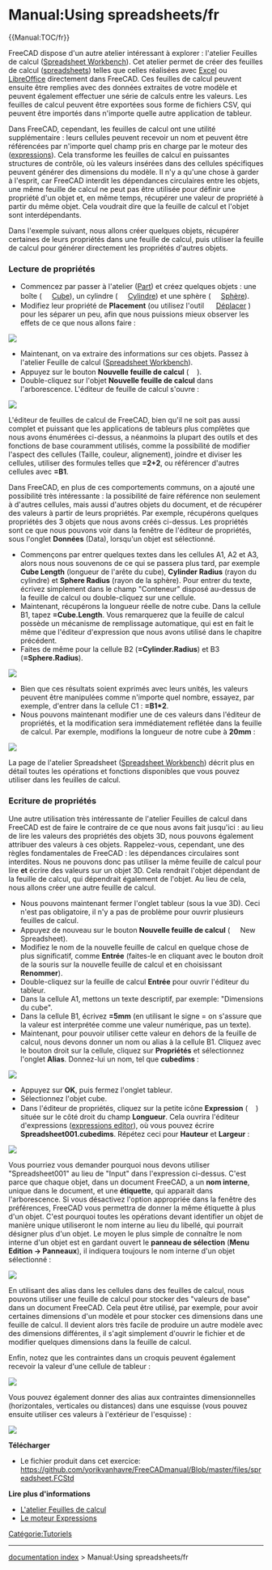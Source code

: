 # Manual:Using spreadsheets/fr
{{Manual:TOC/fr}}

FreeCAD dispose d\'un autre atelier intéressant à explorer : l'atelier Feuilles de calcul ([Spreadsheet Workbench](Spreadsheet_Workbench/fr.md)). Cet atelier permet de créer des feuilles de calcul ([spreadsheets](https://en.wikipedia.org/wiki/Spreadsheet)) telles que celles réalisées avec [Excel](https://en.wikipedia.org/wiki/Microsoft_Excel) ou [LibreOffice](https://en.wikipedia.org/wiki/OpenOffice.org_Calc) directement dans FreeCAD. Ces feuilles de calcul peuvent ensuite être remplies avec des données extraites de votre modèle et peuvent également effectuer une série de calculs entre les valeurs. Les feuilles de calcul peuvent être exportées sous forme de fichiers CSV, qui peuvent être importés dans n\'importe quelle autre application de tableur.

Dans FreeCAD, cependant, les feuilles de calcul ont une utilité supplémentaire : leurs cellules peuvent recevoir un nom et peuvent être référencées par n\'importe quel champ pris en charge par le moteur des ([expressions](Expressions/fr.md)). Cela transforme les feuilles de calcul en puissantes structures de contrôle, où les valeurs insérées dans des cellules spécifiques peuvent générer des dimensions du modèle. Il n\'y a qu\'une chose à garder à l\'esprit, car FreeCAD interdit les dépendances circulaires entre les objets, une même feuille de calcul ne peut pas être utilisée pour définir une propriété d\'un objet et, en même temps, récupérer une valeur de propriété à partir du même objet. Cela voudrait dire que la feuille de calcul et l\'objet sont interdépendants.

Dans l\'exemple suivant, nous allons créer quelques objets, récupérer certaines de leurs propriétés dans une feuille de calcul, puis utiliser la feuille de calcul pour générer directement les propriétés d\'autres objets.

### Lecture de propriétés 

-   Commencez par passer à l'atelier ([Part](Part_Workbench/fr.md)) et créez quelques objets : une boîte (<img alt="" src=images/Part_Box.svg  style="width:16px;"> [Cube](Part_Box/fr.md)), un cylindre (<img alt="" src=images/Part_Cylinder.svg  style="width:16px;"> [Cylindre](Part_Cylinder/fr.md)) et une sphère (<img alt="" src=images/Part_Sphere.svg  style="width:16px;"> [Sphère](Part_Sphere/fr.md)).
-   Modifiez leur propriété de **Placement** (ou utilisez l\'outil <img alt="" src=images/Draft_Move.svg  style="width:16px;"> [Déplacer](Draft_Move/fr.md) ) pour les séparer un peu, afin que nous puissions mieux observer les effets de ce que nous allons faire :

![](images/Exercise_spreadsheet_01.jpg )

-   Maintenant, on va extraire des informations sur ces objets. Passez à l\'atelier Feuille de calcul ([Spreadsheet Workbench](Spreadsheet_Workbench/fr.md)).
-   Appuyez sur le bouton **Nouvelle feuille de calcul** (<img alt="" src=images/Spreadsheet_Create.png  style="width:16px;">).
-   Double-cliquez sur l\'objet **Nouvelle feuille de calcul** dans l\'arborescence. L\'éditeur de feuille de calcul s\'ouvre :

![](images/Exercise_spreadsheet_02.jpg )

L\'éditeur de feuilles de calcul de FreeCAD, bien qu\'il ne soit pas aussi complet et puissant que les applications de tableurs plus complètes que nous avons énumérées ci-dessus, a néanmoins la plupart des outils et des fonctions de base couramment utilisés, comme la possibilité de modifier l\'aspect des cellules (Taille, couleur, alignement), joindre et diviser les cellules, utiliser des formules telles que **=2+2**, ou référencer d\'autres cellules avec **=B1**.

Dans FreeCAD, en plus de ces comportements communs, on a ajouté une possibilité très intéressante : la possibilité de faire référence non seulement à d\'autres cellules, mais aussi d\'autres objets du document, et de récupérer des valeurs à partir de leurs propriétés. Par exemple, récupérons quelques propriétés des 3 objets que nous avons créés ci-dessus. Les propriétés sont ce que nous pouvons voir dans la fenêtre de l\'éditeur de propriétés, sous l\'onglet **Données** (Data), lorsqu\'un objet est sélectionné.

-   Commençons par entrer quelques textes dans les cellules A1, A2 et A3, alors nous nous souvenons de ce qui se passera plus tard, par exemple **Cube Length** (longueur de l'arête du cube), **Cylinder Radius** (rayon du cylindre) et **Sphere Radius** (rayon de la sphère). Pour entrer du texte, écrivez simplement dans le champ \"Conteneur\" disposé au-dessus de la feuille de calcul ou double-cliquez sur une cellule.
-   Maintenant, récupérons la longueur réelle de notre cube. Dans la cellule B1, tapez **=Cube.Length**. Vous remarquerez que la feuille de calcul possède un mécanisme de remplissage automatique, qui est en fait le même que l\'éditeur d\'expression que nous avons utilisé dans le chapitre précédent.
-   Faites de même pour la cellule B2 (**=Cylinder.Radius**) et B3 (**=Sphere.Radius**).

![](images/Exercise_spreadsheet_03.jpg )

-   Bien que ces résultats soient exprimés avec leurs unités, les valeurs peuvent être manipulées comme n\'importe quel nombre, essayez, par exemple, d\'entrer dans la cellule C1 : **=B1\*2**.
-   Nous pouvons maintenant modifier une de ces valeurs dans l\'éditeur de propriétés, et la modification sera immédiatement reflétée dans la feuille de calcul. Par exemple, modifions la longueur de notre cube à **20mm** :

![](images/Exercise_spreadsheet_04.jpg )

La page de l\'atelier Spreadsheet ([Spreadsheet Workbench](Spreadsheet_Workbench/fr.md)) décrit plus en détail toutes les opérations et fonctions disponibles que vous pouvez utiliser dans les feuilles de calcul.

### Ecriture de propriétés 

Une autre utilisation très intéressante de l'atelier Feuilles de calcul dans FreeCAD est de faire le contraire de ce que nous avons fait jusqu\'ici : au lieu de lire les valeurs des propriétés des objets 3D, nous pouvons également attribuer des valeurs à ces objets. Rappelez-vous, cependant, une des règles fondamentales de FreeCAD : les dépendances circulaires sont interdites. Nous ne pouvons donc pas utiliser la même feuille de calcul pour lire **et** écrire des valeurs sur un objet 3D. Cela rendrait l\'objet dépendant de la feuille de calcul, qui dépendrait également de l\'objet. Au lieu de cela, nous allons créer une autre feuille de calcul.

-   Nous pouvons maintenant fermer l\'onglet tableur (sous la vue 3D). Ceci n\'est pas obligatoire, il n\'y a pas de problème pour ouvrir plusieurs feuilles de calcul.
-   Appuyez de nouveau sur le bouton **Nouvelle feuille de calcul** (<img alt="" src=images/Spreadsheet_Create.png  style="width:16px;"> New Spreadsheet).
-   Modifiez le nom de la nouvelle feuille de calcul en quelque chose de plus significatif, comme **Entrée** (faites-le en cliquant avec le bouton droit de la souris sur la nouvelle feuille de calcul et en choisissant **Renommer**).
-   Double-cliquez sur la feuille de calcul **Entrée** pour ouvrir l\'éditeur du tableur.
-   Dans la cellule A1, mettons un texte descriptif, par exemple: \"Dimensions du cube\".
-   Dans la cellule B1, écrivez **=5mm** (en utilisant le signe = on s\'assure que la valeur est interprétée comme une valeur numérique, pas un texte).
-   Maintenant, pour pouvoir utiliser cette valeur en dehors de la feuille de calcul, nous devons donner un nom ou alias à la cellule B1. Cliquez avec le bouton droit sur la cellule, cliquez sur **Propriétés** et sélectionnez l\'onglet **Alias**. Donnez-lui un nom, tel que **cubedims** :

![](images/Exercise_spreadsheet_05.jpg )

-   Appuyez sur **OK**, puis fermez l\'onglet tableur.
-   Sélectionnez l\'objet cube.
-   Dans l\'éditeur de propriétés, cliquez sur la petite icône **Expression** (<img alt="" src=images/Bound-expression-unset.png  style="width:16px;">) située sur le côté droit du champ **Longueur**. Cela ouvrira l\'éditeur d\'expressions ([expressions editor](Expressions/fr.md)), où vous pouvez écrire **Spreadsheet001.cubedims**. Répétez ceci pour **Hauteur** et **Largeur** :

![](images/Exercise_spreadsheet_06.jpg )

Vous pourriez vous demander pourquoi nous devons utiliser \"Spreadsheet001\" au lieu de \"Input\" dans l\'expression ci-dessus. C\'est parce que chaque objet, dans un document FreeCAD, a un **nom interne**, unique dans le document, et une **étiquette**, qui apparait dans l\'arborescence. Si vous désactivez l\'option appropriée dans la fenêtre des préférences, FreeCAD vous permettra de donner la même étiquette à plus d\'un objet. C\'est pourquoi toutes les opérations devant identifier un objet de manière unique utiliseront le nom interne au lieu du libellé, qui pourrait désigner plus d\'un objet. Le moyen le plus simple de connaître le nom interne d\'un objet est en gardant ouvert le **panneau de sélection** (**Menu Edition → Panneaux**), il indiquera toujours le nom interne d\'un objet sélectionné :

![](images/Exercise_spreadsheet_07.jpg )

En utilisant des alias dans les cellules dans des feuilles de calcul, nous pouvons utiliser une feuille de calcul pour stocker des \"valeurs de base\" dans un document FreeCAD. Cela peut être utilisé, par exemple, pour avoir certaines dimensions d\'un modèle et pour stocker ces dimensions dans une feuille de calcul. Il devient alors très facile de produire un autre modèle avec des dimensions différentes, il s\'agit simplement d\'ouvrir le fichier et de modifier quelques dimensions dans la feuille de calcul.

Enfin, notez que les contraintes dans un croquis peuvent également recevoir la valeur d\'une cellule de tableur :

![](images/Exercise_spreadsheet_08.jpg )

Vous pouvez également donner des alias aux contraintes dimensionnelles (horizontales, verticales ou distances) dans une esquisse (vous pouvez ensuite utiliser ces valeurs à l\'extérieur de l'esquisse) :

![](images/Exercise_spreadsheet_09.jpg )

**Télécharger**

-   Le fichier produit dans cet exercice: <https://github.com/yorikvanhavre/FreeCADmanual/Blob/master/files/spreadsheet.FCStd>

**Lire plus d\'informations**

-   [L\'atelier Feuilles de calcul](Spreadsheet_Workbench/fr.md)
-   [Le moteur Expressions](Expressions/fr.md)




[Catégorie:Tutoriels](Category:Tutorials/fr.md)

---
[documentation index](../README.md) > Manual:Using spreadsheets/fr
